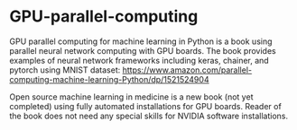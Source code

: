 # GPU-parallel-computing
GPU parallel computing for machine learning in Python is a book using parallel neural network computing with GPU boards. The book provides examples of neural network frameworks including keras, chainer, and pytorch using MNIST dataset:
https://www.amazon.com/parallel-computing-machine-learning-Python/dp/1521524904

Open source machine learning in medicine is a new book (not yet completed) using fully automated installations for GPU boards. Reader of the book does not need any special skills for NVIDIA software installations.
